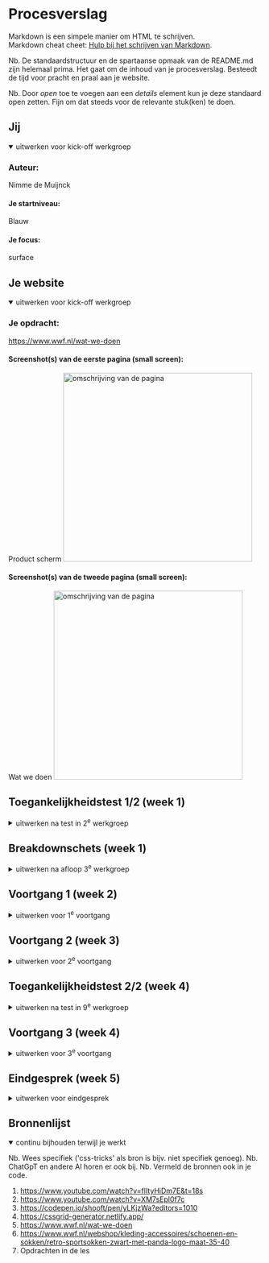# Procesverslag
Markdown is een simpele manier om HTML te schrijven.  
Markdown cheat cheet: [Hulp bij het schrijven van Markdown](https://github.com/adam-p/markdown-here/wiki/Markdown-Cheatsheet).

Nb. De standaardstructuur en de spartaanse opmaak van de README.md zijn helemaal prima. Het gaat om de inhoud van je procesverslag. Besteedt de tijd voor pracht en praal aan je website.

Nb. Door *open* toe te voegen aan een *details* element kun je deze standaard open zetten. Fijn om dat steeds voor de relevante stuk(ken) te doen.





## Jij

<details open>
  <summary>uitwerken voor kick-off werkgroep</summary>

  ### Auteur:
  Nimme de Muijnck

  #### Je startniveau:
  Blauw
  #### Je focus:
  surface
 
</details>





## Je website

<details open>
  <summary>uitwerken voor kick-off werkgroep</summary>

  ### Je opdracht:
  https://www.wwf.nl/wat-we-doen
  #### Screenshot(s) van de eerste pagina (small screen): 
  Product scherm
  <img src="images/ProductScherm-1.png" width="375px" alt="omschrijving van de pagina">

  #### Screenshot(s) van de tweede pagina (small screen):
  Wat we doen
  <img src="images/WatWeDoenWWF-2.png" width="375px" alt="omschrijving van de pagina">
 
</details>



## Toegankelijkheidstest 1/2 (week 1)

<details>
  <summary>uitwerken na test in 2<sup>e</sup> werkgroep</summary>
 Lijst met je bevindingen die in de test naar voren kwamen:

Content
- Website maakt duidelijk wat links zijn door middel van een streep onder de tekst en een pijltje ernaast. Buttons zijn verder ook duidelijk doordat ze rond zijn afgewerkt.

Global Code

Keyboard
- Met tab kan je elementen selecteren.
- De website selecteerd op logische volgorde.

Mobile & Touch
- Website kan naar alle kanten draaien, zonder dat de plaatjes en knoppen raar vervormen.
- Scrollen naar links of rechts is uitgeschakeld, alleen toegestaan op plekken waar het nodig is zoals slideshows.

Headings
- Elk stuk nieuwe content wordt geintroduceerd door een Heading.
- Op sommige plekken is he H3 onder een H4, dit ziet er best onlogisch uit.
- Na elk stukje content is een groot plaatje geplaatst, waar je doorheen moet scrollen. Dit is een handig trucje om geen content te skippen.

Lists
- Een collectie van items staat binnen een list als content.

Images
- Er is geen plaatje met een goeie ALT description.

Media
- Er zijn geen video's.

Controls

Appearance
- Website heeft geen dark-mode.
- Website ziet er niet meer goed uit met 200% text size increase. De header en het product info block met de prijs en de maak blokkeren bijna het hele scherm.
- De kleuren zijn simpel, maar door het groen is het wel duidelijk dat het over iets met natuur gaat.

Animation
- Geen animaties.

Color Contrast
- De site heeft een witte achtergrond met zwarte text, dus het contrast is wel goed. Ze zijn wel een beetje inconsistent met de kleuren van de iconen. Op sommige plaatsen zijn ze wit, op andere zwart en op weer andere zijn ze groen.
</details>



## Breakdownschets (week 1)

<details>
  <summary>uitwerken na afloop 3<sup>e</sup> werkgroep</summary>

  ### de hele pagina: 
  <img src="images/breakdownschets-1.png" width="375px" alt="breakdown van de hele pagina">
  <img src="images/breakdownschets-2.png" width="375px" alt="breakdown van de hele pagina">


  ### dynamisch deel (bijv menu): 
  <img src="images/breakdownschets-menu.png" width="375px" alt="breakdown van een dynamisch deel">

  

</details>





## Voortgang 1 (week 2)

<details>
  <summary>uitwerken voor 1<sup>e</sup> voortgang</summary>

  ### Stand van zaken
  Ik had moeite met het beginnen aan mijn website. Er staat enorm veel op de pagina's en ik wist gewoon niet waar ik moest beginnen en hoe ik moest beginnen.


  ### Agenda voor meeting
  samen met je groepje opstellen

  | student 1      | student 2          | student 3    | student 4        |
  | ---            | ---                | ---          | ---              |
  | dit bespreken  | en dit             | en ik dit    | en dan ik dat    |
  | en dat ook nog | dit als er tijd is | nog een punt | dit wil ik zeker |
  | ...            | ...                | ...          | ...              |


  ### Verslag van meeting
  hier na afloop snel de uitkomsten van de meeting vastleggen

  - Toegangkelijkstest uitbreiden
  - Breakdownschetsen afmaken 
  - Meer html nodig voor feedback
  - Bereid je voor op het gesprek. Bedenk vragen

</details>





## Voortgang 2 (week 3)

<details>
  <summary>uitwerken voor 2<sup>e</sup> voortgang</summary>

  ### Stand van zaken
  Ik heb enorm veel moeite met me hamburger menu goed krijgen.  Waar ik trots op ben is dat ik het voor elkaar heb gekregen om de slideshow werkend te maken..


  ### Agenda voor meeting
  samen met je groepje opstellen

  | student 1      | student 2          | student 3    | student 4        |
  | ---            | ---                | ---          | ---              |
  | dit bespreken  | en dit             | en ik dit    | en dan ik dat    |
  | en dat ook nog | dit als er tijd is | nog een punt | dit wil ik zeker |
  | ...            | ...                | ...          | ...              |

  Mijn Vragen:
  - wat zijn dingen om mijn pagina's die ik weg zou kunnen laten?
  - Ik moet een soort submenu creëren binnen het hoofdmenu. hoe doe ik dit?
  - Hoe krijg ik dat stukje met product info zoals de prijs tijdelijk sticky?

  ### Verslag van meeting
  hier na afloop snel de uitkomsten van de meeting vastleggen

  - dingen die meerdere keren voorkomen, kan ik weglaten.
  - je moet een ul binnen een li maken.
  - laat voor nu maar zitten, als er tijd over is kunnen we er nog naar kijken.
- ...

</details>





## Toegankelijkheidstest 2/2 (week 4)

<details>
  <summary>uitwerken na test in 9<sup>e</sup> werkgroep</summary>

  ### Bevindingen
  Lijst met je bevindingen die in de test naar voren kwamen (geef ook aan wat er verbeterd is):

</details>





## Voortgang 3 (week 4)

<details>
  <summary>uitwerken voor 3<sup>e</sup> voortgang</summary>

  ### Stand van zaken
  Ik heb enorm veel moeite met me hamburger menu goed krijgen. het lukt me bijvoorbeeld niet om me zoekbalk erin te zetten. Als ik het probeer, komt hij in de header te staan en is hij altijd zichtbaar. Waar ik trots op ben is dat ik toch nog best wel ver ben gekomen in een korte tijd.


  ### Agenda voor meeting
  samen met je groepje opstellen

  | student 1      | student 2          | student 3    | student 4        |
  | ---            | ---                | ---          | ---              |
  | dit bespreken  | en dit             | en ik dit    | en dan ik dat    |
  | en dat ook nog | dit als er tijd is | nog een punt | dit wil ik zeker |
  | ...            | ...                | ...          | ...              |

 Mijn Vragen:
  - hoe maak ik de bovenkant van de footer gebogen?
  - hoe moet ik een zoekbalk in het menu zetten, en hoe kan ik zorgen dat hij daar blijft staan?

  ### Verslag van meeting
  hier na afloop snel de uitkomsten van de meeting vastleggen

  - je kan proberen met photoshop te doen en er gewoon een achtergrond afbeelding van maken, of je houd hem gewoon recht.
  - je moet hem in de nav zetten


</details>





## Eindgesprek (week 5)

<details>
  <summary>uitwerken voor eindgesprek</summary>

  ### Je uitkomst - karakteristiek screenshots:
  <img src="images/eindversie-p1.png" width="375px" alt="uitomst opdracht 1">
  <img src="images/eindversie-p2.png" width="375px" alt="uitomst opdracht 1">
 



  ### Dit ging goed/Heb ik geleerd: 
  Ik heb geleerd hoe je moet letten op toegankelijkheid. Ook heb ik geleerd hoe je een slideshow kan maken en hoe je grid en flexbox gebruikt.

  <img src="images/slideshow.png" width="375px" alt="top">


  ### Dit was lastig/Is niet gelukt:
  Het is me niet gelukt om me hamburger menu helemaal goed te krijgen. het is me niet gelukt om de zoekbalk erin te krijgen. Ook kreeg ik het niet voor elkaar om de slideshow op de 2e pagina te laten werken.

  <img src="images/eindversie-hoofdmenu.png" width="375px" alt="bummer">
  <img src="images/eindversie-submenu.png" width="375px" alt="bummer">
</details>





## Bronnenlijst

<details open>
  <summary>continu bijhouden terwijl je werkt</summary>

  Nb. Wees specifiek ('css-tricks' als bron is bijv. niet specifiek genoeg). 
  Nb. ChatGpT en andere AI horen er ook bij.
  Nb. Vermeld de bronnen ook in je code.

  1. https://www.youtube.com/watch?v=flItyHiDm7E&t=18s
  2. https://www.youtube.com/watch?v=XM7sEpl0f7c
  3. https://codepen.io/shooft/pen/yLKjzWa?editors=1010
  4. https://cssgrid-generator.netlify.app/
  5. https://www.wwf.nl/wat-we-doen
  6. https://www.wwf.nl/webshop/kleding-accessoires/schoenen-en-sokken/retro-sportsokken-zwart-met-panda-logo-maat-35-40
  7. Opdrachten in de les



</details>